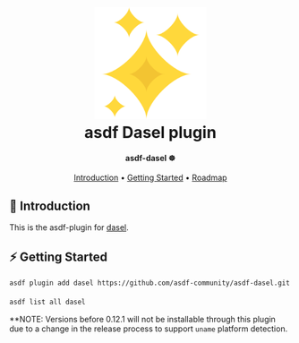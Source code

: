 <h1 align="center">
  <br>
  <a href="http://github.com/asdf-community/asdf-dasel"><img src="./assets/logo.png" alt="dasel" width="200px" /></a>
  <br>
  asdf Dasel plugin
  <br>
</h1>

<h4 align="center">asdf-dasel ☸️</h4>

<p align="center">
  <a href="#introduction">Introduction</a> •
  <a href="#getting-started">Getting Started</a> •
  <a href="#roadmap">Roadmap</a>
</p>

## 👋 Introduction

This is the asdf-plugin for [dasel](https://github.com/tomwright/dasel).

## ⚡️ Getting Started

```bash
asdf plugin add dasel https://github.com/asdf-community/asdf-dasel.git

asdf list all dasel
```

**NOTE: Versions before 0.12.1 will not be installable through this plugin due to a change in the release process to support `uname` platform detection.
